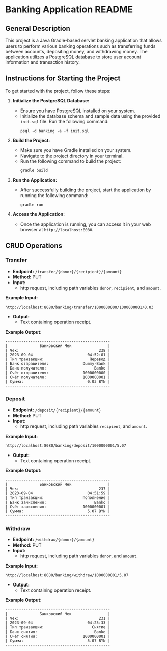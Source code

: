 # Banking Application README

## General Description

This project is a Java Gradle-based servlet banking application that allows users to perform various banking operations such as transferring funds between accounts, depositing money, and withdrawing money. The application utilizes a PostgreSQL database to store user account information and transaction history.

## Instructions for Starting the Project

To get started with the project, follow these steps:

1. **Initialize the PostgreSQL Database:**

    - Ensure you have PostgreSQL installed on your system.
    - Initialize the database schema and sample data using the provided `init.sql` file. Run the following command:
      ```
      psql -d banking -a -f init.sql
      ```

2. **Build the Project:**

    - Make sure you have Gradle installed on your system.
    - Navigate to the project directory in your terminal.
    - Run the following command to build the project:
      ```
      gradle build
      ```

3. **Run the Application:**

    - After successfully building the project, start the application by running the following command:
      ```
      gradle run
      ```

4. **Access the Application:**

    - Once the application is running, you can access it in your web browser at `http://localhost:8080`.

## CRUD Operations

### Transfer

- **Endpoint:** `/transfer/{donor}/{recipient}/{amount}`
- **Method:** PUT
- **Input:**
    - http request, including path variables `donor`, `recipient`, and `amount`.

**Example Input:**

```http
http://localhost:8080/banking/transfer/1000000000/1000000001/0.03
```
- **Output:**
    - Text containing operation receipt.

**Example Output:**

```text
----------------------------------------------
|              Банковский Чек                |
| Чек:                                   238 |
| 2023-09-04                        04:52:01 |
| Тип транзакции:                    Перевод |
| Банк отправителя:               Dummy-Bank |
| Банк получателя:                     Banko |
| Счёт отправителя:               1000000000 |
| Счёт получателя:                1000000001 |
| Сумма:                            0.03 BYN |
----------------------------------------------
```
### Deposit

- **Endpoint:** `/deposit/{recipient}/{amount}`
- **Method:** PUT
- **Input:**
   - http request, including path variables `recipient`, and `amount`.

**Example Input:**

```http
http://localhost:8080/banking/deposit/1000000001/5.07
```
- **Output:**
   - Text containing operation receipt.

**Example Output:**

```text
----------------------------------------------
|              Банковский Чек                |
| Чек:                                   237 |
| 2023-09-04                        04:51:59 |
| Тип транзакции:                 Пополнение |
| Банк зачисления:                     Banko |
| Счёт зачисления:                1000000001 |
| Сумма:                            5.07 BYN |
----------------------------------------------
```
### Withdraw

- **Endpoint:** `/withdraw/{donor}/{amount}`
- **Method:** PUT
- **Input:**
   - http request, including path variables `donor`, and `amount`.

**Example Input:**

```http
http://localhost:8080/banking/withdraw/1000000001/5.07
```
- **Output:**
   - Text containing operation receipt.

**Example Output:**

```text
----------------------------------------------
|              Банковский Чек                |
| Чек:                                   231 |
| 2023-09-04                        04:25:33 |
| Тип транзакции:                     Снятие |
| Банк снятия:                         Banko |
| Счёт снятия:                    1000000001 |
| Сумма:                            5.07 BYN |
----------------------------------------------
```